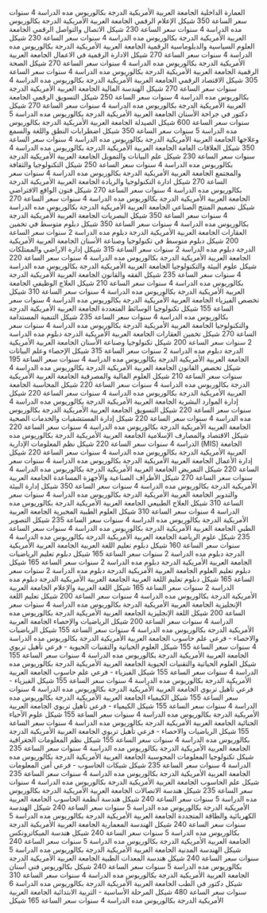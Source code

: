 العمارة الداخلية
الجامعة العربية الأمريكية
الدرجة
بكالوريوس
مده الدراسة
4 سنوات
سعر الساعة
350 شيكل
الإعلام الرقمي
الجامعة العربية الأمريكية
الدرجة
بكالوريوس
مده الدراسة
4 سنوات
سعر الساعة
230 شيكل
الاتصال والتواصل الرقمي
الجامعة العربية الأمريكية
الدرجة
بكالوريوس
مده الدراسة
4 سنوات
سعر الساعة
230 شيكل
العلوم السياسية والدبلوماسية الرقمية
الجامعة العربية الأمريكية
الدرجة
بكالوريوس
مده الدراسة
4 سنوات
سعر الساعة
270 شيكل
الادارة الرقمية في الاعمال
الجامعة العربية الأمريكية
الدرجة
بكالوريوس
مده الدراسة
4 سنوات
سعر الساعة
270 شيكل
الصحة الرقمية
الجامعة العربية الأمريكية
الدرجة
بكالوريوس
مده الدراسة
4 سنوات
سعر الساعة
305 شيكل
الاقتصاد الرقمي
الجامعة العربية الأمريكية
الدرجة
بكالوريوس
مده الدراسة
4 سنوات
سعر الساعة
270 شيكل
الهندسة المالية
الجامعة العربية الأمريكية
الدرجة
بكالوريوس
مده الدراسة
4 سنوات
سعر الساعة
250 شيكل
التسويق الرقمي
الجامعة العربية الأمريكية
الدرجة
بكالوريوس
مده الدراسة
4 سنوات
سعر الساعة
270 شيكل
دكتور في جراحة الأسنان
الجامعة العربية الأمريكية
الدرجة
بكالوريوس
مده الدراسة
5 سنوات
سعر الساعة
600 شيكل
الصيدلة
الجامعة العربية الأمريكية
الدرجة
بكالوريوس
مده الدراسة
5 سنوات
سعر الساعة
350 شيكل
اضطرابات النطق واللغة والسمع وعلاجها
الجامعة العربية الأمريكية
الدرجة
بكالوريوس
مده الدراسة
4 سنوات
سعر الساعة
350 شيكل
العلاقات العامة
الجامعة العربية الأمريكية
الدرجة
بكالوريوس
مده الدراسة
4 سنوات
سعر الساعة
230 شيكل
علم البيانات والتمويل
الجامعة العربية الأمريكية
الدرجة
بكالوريوس
مده الدراسة
4 سنوات
سعر الساعة
250 شيكل
التكنولوجيا والثقافة والمجتمع
الجامعة العربية الأمريكية
الدرجة
بكالوريوس
مده الدراسة
4 سنوات
سعر الساعة
270 شيكل
ادارة التكنولوجيا والريادة
الجامعة العربية الأمريكية
الدرجة
بكالوريوس
مده الدراسة
4 سنوات
سعر الساعة
270 شيكل
فنون الواقع الافتراضي
الجامعة العربية الأمريكية
الدرجة
بكالوريوس
مده الدراسة
4 سنوات
سعر الساعة
270 شيكل
تصميم المنتج الصناعي
الجامعة العربية الأمريكية
الدرجة
بكالوريوس
مده الدراسة
4 سنوات
سعر الساعة
350 شيكل
البصريات
الجامعة العربية الأمريكية
الدرجة
بكالوريوس
مده الدراسة
4 سنوات
سعر الساعة
350 شيكل
دبلوم متوسط في تخمين العقارات
الجامعة العربية الأمريكية
الدرجة
دبلوم
مده الدراسة
2 سنوات
سعر الساعة
200 شيكل
دبلوم متوسط في تكنولوجيا وصناعة الأسنان
الجامعة العربية الأمريكية
الدرجة
دبلوم
مده الدراسة
2 سنوات
سعر الساعة
315 شيكل
إدارة الاراضي والممتلكات
الجامعة العربية الأمريكية
الدرجة
بكالوريوس
مده الدراسة
4 سنوات
سعر الساعة
220 شيكل
علوم البيئة والتكنولوجيا
الجامعة العربية الأمريكية
الدرجة
بكالوريوس
مده الدراسة
4 سنوات
سعر الساعة
235 شيكل
الفقه والقانون
الجامعة العربية الأمريكية
الدرجة
بكالوريوس
مده الدراسة
4 سنوات
سعر الساعة
210 شيكل
العلاج الوظيفي
الجامعة العربية الأمريكية
الدرجة
بكالوريوس
مده الدراسة
4 سنوات
سعر الساعة
310 شيكل
تخصص الفيزياء
الجامعة العربية الأمريكية
الدرجة
بكالوريوس
مده الدراسة
4 سنوات
سعر الساعة
155 شيكل
تكنولوجيا الوسائط المتعددة
الجامعة العربية الأمريكية
الدرجة
بكالوريوس
مده الدراسة
4 سنوات
سعر الساعة
235 شيكل
التنمية المستدامة والتكنولوجيا
الجامعة العربية الأمريكية
الدرجة
بكالوريوس
مده الدراسة
4 سنوات
سعر الساعة
270 شيكل
تخمين العقارات
الجامعة العربية الأمريكية
الدرجة
دبلوم
مده الدراسة
2 سنوات
سعر الساعة
200 شيكل
تكنولوجيا وصناعة الأسنان
الجامعة العربية الأمريكية
الدرجة
دبلوم
مده الدراسة
2 سنوات
سعر الساعة
315 شيكل
الإحصاء وعلم البيانات
الجامعة العربية الأمريكية
الدرجة
بكالوريوس
مده الدراسة
4 سنوات
سعر الساعة
195 شيكل
تخصص القانون
الجامعة العربية الأمريكية
الدرجة
بكالوريوس
مده الدراسة
4 سنوات
سعر الساعة
210 شيكل
العلوم المالية والمصرفية
الجامعة العربية الأمريكية
الدرجة
بكالوريوس
مده الدراسة
4 سنوات
سعر الساعة
220 شيكل
المحاسبة
الجامعة العربية الأمريكية
الدرجة
بكالوريوس
مده الدراسة
4 سنوات
سعر الساعة
220 شيكل
إدارة الموارد البشرية
الجامعة العربية الأمريكية
الدرجة
بكالوريوس
مده الدراسة
4 سنوات
سعر الساعة
220 شيكل
التسويق
الجامعة العربية الأمريكية
الدرجة
بكالوريوس
مده الدراسة
4 سنوات
سعر الساعة
220 شيكل
إدارة المستشفيات والخدمات الصحية
الجامعة العربية الأمريكية
الدرجة
بكالوريوس
مده الدراسة
4 سنوات
سعر الساعة
220 شيكل
الاقتصاد والمصارف الإسلامية
الجامعة العربية الأمريكية
الدرجة
بكالوريوس
مده الدراسة
4 سنوات
سعر الساعة
220 شيكل
نظم المعلومات الإدارية (MIS)
الجامعة العربية الأمريكية
الدرجة
بكالوريوس
مده الدراسة
4 سنوات
سعر الساعة
220 شيكل
إدارة الأعمال
الجامعة العربية الأمريكية
الدرجة
بكالوريوس
مده الدراسة
4 سنوات
سعر الساعة
220 شيكل
التمريض
الجامعة العربية الأمريكية
الدرجة
بكالوريوس
مده الدراسة
4 سنوات
سعر الساعة
270 شيكل
الأطراف الصناعية والأجهزة المساعدة
الجامعة العربية الأمريكية
الدرجة
بكالوريوس
مده الدراسة
4 سنوات
سعر الساعة
350 شيكل
إدارة البيئة والتدوير
الجامعة العربية الأمريكية
الدرجة
بكالوريوس
مده الدراسة
4 سنوات
سعر الساعة
310 شيكل
العلاج الطبيعي
الجامعة العربية الأمريكية
الدرجة
بكالوريوس
مده الدراسة
4 سنوات
سعر الساعة
310 شيكل
العلوم الطبية المخبرية
الجامعة العربية الأمريكية
الدرجة
بكالوريوس
مده الدراسة
4 سنوات
سعر الساعة
235 شيكل
التصوير الطبي
الجامعة العربية الأمريكية
الدرجة
بكالوريوس
مده الدراسة
4 سنوات
سعر الساعة
235 شيكل
علوم الرياضة
الجامعة العربية الأمريكية
الدرجة
بكالوريوس
مده الدراسة
4 سنوات
سعر الساعة
160 شيكل
دبلوم تعليم اللغة العربية
الجامعة العربية الأمريكية
الدرجة
دبلوم
مده الدراسة
2 سنوات
سعر الساعة
165 شيكل
دبلوم تعليم الرياضيات
الجامعة العربية الأمريكية
الدرجة
دبلوم
مده الدراسة
2 سنوات
سعر الساعة
165 شيكل
دبلوم تعليم العلوم
الجامعة العربية الأمريكية
الدرجة
دبلوم
مده الدراسة
2 سنوات
سعر الساعة
165 شيكل
دبلوم تعليم اللغة العربية
الجامعة العربية الأمريكية
الدرجة
دبلوم
مده الدراسة
2 سنوات
سعر الساعة
165 شيكل
اللغة العربية والإعلام
الجامعة العربية الأمريكية
الدرجة
بكالوريوس
مده الدراسة
4 سنوات
سعر الساعة
200 شيكل
تعليم اللغة الإنجليزية
الجامعة العربية الأمريكية
الدرجة
بكالوريوس
مده الدراسة
4 سنوات
سعر الساعة
200 شيكل
اللغة الإنجليزية
الجامعة العربية الأمريكية
الدرجة
بكالوريوس
مده الدراسة
4 سنوات
سعر الساعة
200 شيكل
الرياضيات والإحصاء
الجامعة العربية الأمريكية
الدرجة
بكالوريوس
مده الدراسة
4 سنوات
سعر الساعة
155 شيكل
الرياضيات والاحصاء - فرعي علم حاسوب
الجامعة العربية الأمريكية
الدرجة
بكالوريوس
مده الدراسة
4 سنوات
سعر الساعة
155 شيكل
العلوم الحياتية والتقنيات الحيوية - فرعي تأهيل تربوي
الجامعة العربية الأمريكية
الدرجة
بكالوريوس
مده الدراسة
4 سنوات
سعر الساعة
155 شيكل
العلوم الحياتية والتقنيات الحيوية
الجامعة العربية الأمريكية
الدرجة
بكالوريوس
مده الدراسة
4 سنوات
سعر الساعة
155 شيكل
الفيزياء - فرعي علم حاسوب
الجامعة العربية الأمريكية
الدرجة
بكالوريوس
مده الدراسة
4 سنوات
سعر الساعة
155 شيكل
الفيزياء - فرعي تأهيل تربوي
الجامعة العربية الأمريكية
الدرجة
بكالوريوس
مده الدراسة
4 سنوات
سعر الساعة
155 شيكل
الكيمياء
الجامعة العربية الأمريكية
الدرجة
بكالوريوس
مده الدراسة
4 سنوات
سعر الساعة
155 شيكل
الكيمياء - فرعي تأهيل تربوي
الجامعة العربية الأمريكية
الدرجة
بكالوريوس
مده الدراسة
4 سنوات
سعر الساعة
155 شيكل
علوم الأحياء الجنائية
الجامعة العربية الأمريكية
الدرجة
بكالوريوس
مده الدراسة
4 سنوات
سعر الساعة
155 شيكل
الرياضيات والاحصاء - فرعي تأهيل تربوي
الجامعة العربية الأمريكية
الدرجة
بكالوريوس
مده الدراسة
4 سنوات
سعر الساعة
155 شيكل
نظم المعلومات الجغرافية
الجامعة العربية الأمريكية
الدرجة
بكالوريوس
مده الدراسة
4 سنوات
سعر الساعة
235 شيكل
تكنولوجيا المعلومات المحوسبة
الجامعة العربية الأمريكية
الدرجة
بكالوريوس
مده الدراسة
4 سنوات
سعر الساعة
235 شيكل
شبكات الحاسوب - فرعي أمن المعلومات
الجامعة العربية الأمريكية
الدرجة
بكالوريوس
مده الدراسة
4 سنوات
سعر الساعة
235 شيكل
علم الحاسوب
الجامعة العربية الأمريكية
الدرجة
بكالوريوس
مده الدراسة
4 سنوات
سعر الساعة
235 شيكل
هندسة الاتصالات
الجامعة العربية الأمريكية
الدرجة
بكالوريوس
مده الدراسة
5 سنوات
سعر الساعة
240 شيكل
هندسة أنظمة الحاسوب
الجامعة العربية الأمريكية
الدرجة
بكالوريوس
مده الدراسة
5 سنوات
سعر الساعة
240 شيكل
الهندسة الكهربائية والطاقة المتجددة
الجامعة العربية الأمريكية
الدرجة
بكالوريوس
مده الدراسة
5 سنوات
سعر الساعة
240 شيكل
الهندسة المعمارية
الجامعة العربية الأمريكية
الدرجة
بكالوريوس
مده الدراسة
5 سنوات
سعر الساعة
240 شيكل
هندسة الميكاترونكس
الجامعة العربية الأمريكية
الدرجة
بكالوريوس
مده الدراسة
5 سنوات
سعر الساعة
240 شيكل
الهندسة المدنية
الجامعة العربية الأمريكية
الدرجة
بكالوريوس
مده الدراسة
5 سنوات
سعر الساعة
240 شيكل
هندسة المعدات الطبية
الجامعة العربية الأمريكية
الدرجة
بكالوريوس
مده الدراسة
5 سنوات
سعر الساعة
240 شيكل
بكالوريوس فني أسنان
الجامعة العربية الأمريكية
الدرجة
بكالوريوس
مده الدراسة
4 سنوات
سعر الساعة
310 شيكل
دكتور في الطب
الجامعة العربية الأمريكية
الدرجة
بكالوريوس
مده الدراسة
6 سنوات
سعر الساعة
480 شيكل
المرحلة الأساسية - التربية الابتدائية
الجامعة العربية الأمريكية
الدرجة
بكالوريوس
مده الدراسة
4 سنوات
سعر الساعة
165 شيكل
